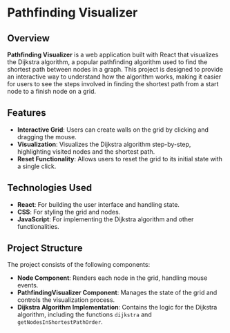 # Pathfinding Visualizer

## Overview

**Pathfinding Visualizer** is a web application built with React that visualizes the Dijkstra algorithm, a popular pathfinding algorithm used to find the shortest path between nodes in a graph. This project is designed to provide an interactive way to understand how the algorithm works, making it easier for users to see the steps involved in finding the shortest path from a start node to a finish node on a grid.

## Features

- **Interactive Grid**: Users can create walls on the grid by clicking and dragging the mouse.
- **Visualization**: Visualizes the Dijkstra algorithm step-by-step, highlighting visited nodes and the shortest path.
- **Reset Functionality**: Allows users to reset the grid to its initial state with a single click.

## Technologies Used

- **React**: For building the user interface and handling state.
- **CSS**: For styling the grid and nodes.
- **JavaScript**: For implementing the Dijkstra algorithm and other functionalities.

## Project Structure

The project consists of the following components:

- **Node Component**: Renders each node in the grid, handling mouse events.
- **PathfindingVisualizer Component**: Manages the state of the grid and controls the visualization process.
- **Dijkstra Algorithm Implementation**: Contains the logic for the Dijkstra algorithm, including the functions `dijkstra` and `getNodesInShortestPathOrder`.
